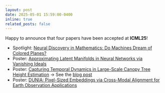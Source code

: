 ```yaml
---
layout: post
date: 2025-05-01 15:59:00-0400
inline: true
related_posts: false
---
```


Happy to announce that four papers have been accepted at **ICML25**!
- Spotlight: [Neural Discovery in Mathematics: Do Machines Dream of Colored Planes?](https://arxiv.org/abs/2501.18527)
- Poster: [Approximating Latent Manifolds in Neural Networks via Vanishing Ideals](https://arxiv.org/abs/2502.15051)
- Poster: [Capturing Temporal Dynamics in Large-Scale Canopy Tree Height Estimation](https://arxiv.org/abs/2501.19328) -> See the [blog post](/blog/2025/capturing-temporal-dynamics-in-tree-canopy-height)
- Poster: [DUNIA: Pixel-Sized Embeddings via Cross-Modal Alignment for Earth Observation Applications](https://arxiv.org/abs/2502.17066)


